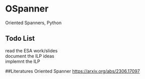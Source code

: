 # OSpanner
Oriented Spanners, Python
## Todo List
read the ESA work/slides <br>
document the ILP ideas <br>
implemnt the ILP <br>

##Literatures
Oriented Spanner https://arxiv.org/abs/2306.17097

